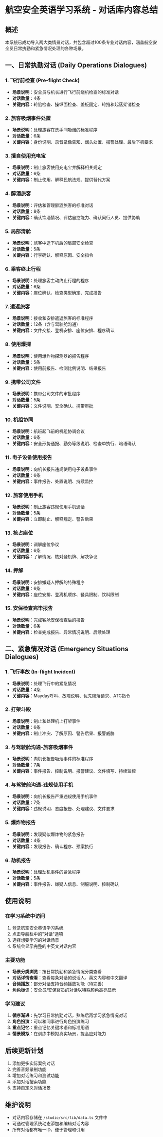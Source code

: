 # 航空安全英语学习系统 - 对话库内容总结

## 概述
本系统已成功导入两大类情景对话，共包含超过100条专业对话内容，涵盖航空安全员日常执勤和紧急情况处理的各种场景。

## 一、日常执勤对话 (Daily Operations Dialogues)

### 1. 飞行前检查 (Pre-flight Check)
- **场景说明**：安全员与机长进行飞行前绕机检查的标准对话
- **对话数量**：4条
- **关键内容**：轮胎检查、操纵面检查、盖板固定、轮挡和起落架销检查

### 2. 旅客吸烟事件处置
- **场景说明**：处理旅客在洗手间吸烟的标准程序
- **对话数量**：6条
- **关键内容**：身份说明、录音录像告知、烟头处置、报警处理、最后下机要求

### 3. 擅自使用充电宝
- **场景说明**：制止旅客使用充电宝并解释相关规定
- **对话数量**：6条
- **关键内容**：制止使用、解释民航法规、提供替代方案

### 4. 醉酒旅客
- **场景说明**：评估和管理醉酒旅客的标准对话
- **对话数量**：8条
- **关键内容**：确认饮酒情况、评估自控能力、确认同行人员、提供协助

### 5. 局部清舱
- **场景说明**：旅客中途下机后的局部安全检查
- **对话数量**：5条
- **关键内容**：行李确认、解释原因、安全指令

### 6. 乘客终止行程
- **场景说明**：处理旅客主动终止行程的程序
- **对话数量**：6条
- **关键内容**：座位确认、检查类型确定、完成报告

### 7. 遣返旅客
- **场景说明**：接收和安排遣返旅客的标准程序
- **对话数量**：12条（含与驾驶舱沟通）
- **关键内容**：文件交接、登机安排、座位安排、程序确认

### 8. 使用爆探
- **场景说明**：使用爆炸物探测器的报告程序
- **对话数量**：5条
- **关键内容**：使用前报告、检测比例说明、结果报告

### 9. 携带公司文件
- **场景说明**：携带公司文件的审批程序
- **对话数量**：5条
- **关键内容**：文件说明、安全确认、携带审批

### 10. 机组协同
- **场景说明**：航班起飞前的机组协调会议
- **对话数量**：6条
- **关键内容**：安全形势通报、勤务等级说明、检查单执行、暗语确认

### 11. 电子设备使用报告
- **场景说明**：向机长报告违规使用电子设备事件
- **对话数量**：6条
- **关键内容**：事件报告、处置说明、持续监控

### 12. 旅客使用手机
- **场景说明**：制止旅客违规使用手机通话
- **对话数量**：5条
- **关键内容**：立即制止、解释规定、警告后果

### 13. 抢占座位
- **场景说明**：调解座位争议
- **对话数量**：6条
- **关键内容**：了解情况、核对登机牌、解决争议

### 14. 押解
- **场景说明**：安排嫌疑人押解的特殊程序
- **对话数量**：6条
- **关键内容**：座位安排、登离机顺序、餐具限制、饮料限制

### 15. 安保检查完毕报告
- **场景说明**：完成客舱安保检查后的报告
- **对话数量**：6条
- **关键内容**：检查完成报告、异常情况说明、后续处理

## 二、紧急情况对话 (Emergency Situations Dialogues)

### 1. 飞行事故 (In-flight Incident)
- **场景说明**：处理飞行中的紧急情况
- **对话数量**：4条
- **关键内容**：Mayday呼叫、故障说明、优先降落请求、ATC指令

### 2. 打架斗殴
- **场景说明**：制止和处理机上打架事件
- **对话数量**：6条
- **关键内容**：制止冲突、了解原因、警告后果、报警威胁

### 3. 与驾驶舱沟通-旅客吸烟事件
- **场景说明**：向机长报告吸烟事件的标准程序
- **对话数量**：7条
- **关键内容**：事件报告、控制说明、报警建议、文件填写、持续监控

### 4. 与驾驶舱沟通-违规使用手机
- **场景说明**：向机长报告严重违规使用手机事件
- **对话数量**：7条
- **关键内容**：违规说明、态度报告、处理建议、文件要求

### 5. 爆炸物报告
- **场景说明**：发现疑似爆炸物的紧急报告
- **对话数量**：4条
- **关键内容**：发现报告、确认程序、预案执行

### 6. 劫机报告
- **场景说明**：处理劫机事件的紧急程序
- **对话数量**：5条
- **关键内容**：事件报告、嫌疑人信息、制服说明、控制确认

## 使用说明

### 在学习系统中访问
1. 登录航空安全英语学习系统
2. 点击导航栏中的"对话"选项
3. 选择想要学习的对话场景
4. 系统会显示完整的中英文对话内容

### 主要功能
- **场景分类浏览**：按日常执勤和紧急情况分类查看
- **对话详情查看**：查看每条对话的说话人、英文内容和中文翻译
- **音频播放**：部分对话支持音频播放功能（待完善）
- **角色标识**：安全员/安保官员的对话以特殊颜色高亮显示

### 学习建议
1. **循序渐进**：先学习日常执勤对话，熟练后再学习紧急情况对话
2. **角色扮演**：可以和同事进行角色扮演练习
3. **重点记忆**：重点记忆关键术语和标准用语
4. **情景模拟**：在训练中模拟真实场景，提高应对能力

## 后续更新计划
1. 添加更多实际案例对话
2. 完善音频录制功能
3. 增加对话练习和测试功能
4. 添加对话搜索功能
5. 支持自定义对话场景

## 维护说明
- 对话内容存储在 `/studio/src/lib/data.ts` 文件中
- 可通过管理系统动态添加和编辑对话内容
- 所有对话都有唯一ID，便于管理和引用 